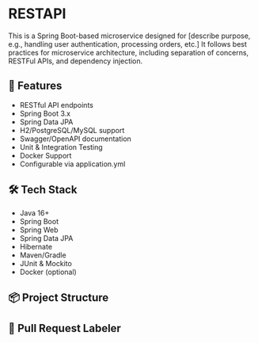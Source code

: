 # RESTAPI

This is a Spring Boot-based microservice designed for [describe purpose, e.g., handling user authentication, processing orders, etc.] It follows best practices for microservice architecture, including separation of concerns, RESTFul APIs, and dependency injection.

## 🚀 Features

- RESTful API endpoints
- Spring Boot 3.x
- Spring Data JPA
- H2/PostgreSQL/MySQL support
- Swagger/OpenAPI documentation
- Unit & Integration Testing
- Docker Support
- Configurable via application.yml

## 🛠 Tech Stack

- Java 16+
- Spring Boot
- Spring Web
- Spring Data JPA
- Hibernate
- Maven/Gradle
- JUnit & Mockito
- Docker (optional)

## 📦 Project Structure

## 📌 Pull Request Labeler
